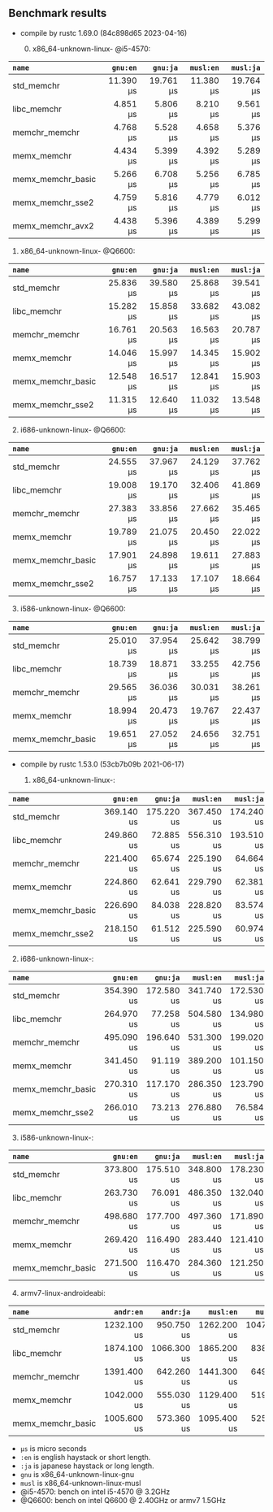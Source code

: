## Benchmark results

- compile by rustc 1.69.0 (84c898d65 2023-04-16)

  0. x86_64-unknown-linux- @i5-4570:

|         `name`          |  `gnu:en`   |  `gnu:ja`   |  `musl:en`  |  `musl:ja`  |
|:------------------------|------------:|------------:|------------:|------------:|
| std_memchr              |   11.390 µs |   19.761 µs |   11.380 µs |   19.764 µs |
| libc_memchr             |    4.851 µs |    5.806 µs |    8.210 µs |    9.561 µs |
| memchr_memchr           |    4.768 µs |    5.528 µs |    4.658 µs |    5.376 µs |
| memx_memchr             |    4.434 µs |    5.399 µs |    4.392 µs |    5.289 µs |
| memx_memchr_basic       |    5.266 µs |    6.708 µs |    5.256 µs |    6.785 µs |
| memx_memchr_sse2        |    4.759 µs |    5.816 µs |    4.779 µs |    6.012 µs |
| memx_memchr_avx2        |    4.438 µs |    5.396 µs |    4.389 µs |    5.299 µs |

  1. x86_64-unknown-linux- @Q6600:

|         `name`          |  `gnu:en`   |  `gnu:ja`   |  `musl:en`  |  `musl:ja`  |
|:------------------------|------------:|------------:|------------:|------------:|
| std_memchr              |   25.836 µs |   39.580 µs |   25.868 µs |   39.541 µs |
| libc_memchr             |   15.282 µs |   15.858 µs |   33.682 µs |   43.082 µs |
| memchr_memchr           |   16.761 µs |   20.563 µs |   16.563 µs |   20.787 µs |
| memx_memchr             |   14.046 µs |   15.997 µs |   14.345 µs |   15.902 µs |
| memx_memchr_basic       |   12.548 µs |   16.517 µs |   12.841 µs |   15.903 µs |
| memx_memchr_sse2        |   11.315 µs |   12.640 µs |   11.032 µs |   13.548 µs |

  2. i686-unknown-linux- @Q6600:

|         `name`          |  `gnu:en`   |  `gnu:ja`   |  `musl:en`  |  `musl:ja`  |
|:------------------------|------------:|------------:|------------:|------------:|
| std_memchr              |   24.555 µs |   37.967 µs |   24.129 µs |   37.762 µs |
| libc_memchr             |   19.008 µs |   19.170 µs |   32.406 µs |   41.869 µs |
| memchr_memchr           |   27.383 µs |   33.856 µs |   27.662 µs |   35.465 µs |
| memx_memchr             |   19.789 µs |   21.075 µs |   20.450 µs |   22.022 µs |
| memx_memchr_basic       |   17.901 µs |   24.898 µs |   19.611 µs |   27.883 µs |
| memx_memchr_sse2        |   16.757 µs |   17.133 µs |   17.107 µs |   18.664 µs |

  3. i586-unknown-linux- @Q6600:

|         `name`          |  `gnu:en`   |  `gnu:ja`   |  `musl:en`  |  `musl:ja`  |
|:------------------------|------------:|------------:|------------:|------------:|
| std_memchr              |   25.010 µs |   37.954 µs |   25.642 µs |   38.799 µs |
| libc_memchr             |   18.739 µs |   18.871 µs |   33.255 µs |   42.756 µs |
| memchr_memchr           |   29.565 µs |   36.036 µs |   30.031 µs |   38.261 µs |
| memx_memchr             |   18.994 µs |   20.473 µs |   19.767 µs |   22.437 µs |
| memx_memchr_basic       |   19.651 µs |   27.052 µs |   24.656 µs |   32.751 µs |

- compile by rustc 1.53.0 (53cb7b09b 2021-06-17)

  1. x86_64-unknown-linux-:

|         `name`          |  `gnu:en`   |  `gnu:ja`   |  `musl:en`  |  `musl:ja`  |
|:------------------------|------------:|------------:|------------:|------------:|
| std_memchr              |  369.140 us |  175.220 us |  367.450 us |  174.240 us |
| libc_memchr             |  249.860 us |   72.885 us |  556.310 us |  193.510 us |
| memchr_memchr           |  221.400 us |   65.674 us |  225.190 us |   64.664 us |
| memx_memchr             |  224.860 us |   62.641 us |  229.790 us |   62.381 us |
| memx_memchr_basic       |  226.690 us |   84.038 us |  228.820 us |   83.574 us |
| memx_memchr_sse2        |  218.150 us |   61.512 us |  225.590 us |   60.974 us |

  2. i686-unknown-linux-:

|         `name`          |  `gnu:en`   |  `gnu:ja`   |  `musl:en`  |  `musl:ja`  |
|:------------------------|------------:|------------:|------------:|------------:|
| std_memchr              |  354.390 us |  172.580 us |  341.740 us |  172.530 us |
| libc_memchr             |  264.970 us |   77.258 us |  504.580 us |  134.980 us |
| memchr_memchr           |  495.090 us |  196.640 us |  531.300 us |  199.020 us |
| memx_memchr             |  341.450 us |   91.119 us |  389.200 us |  101.150 us |
| memx_memchr_basic       |  270.310 us |  117.170 us |  286.350 us |  123.790 us |
| memx_memchr_sse2        |  266.010 us |   73.213 us |  276.880 us |   76.584 us |

  3. i586-unknown-linux-:

|         `name`          |  `gnu:en`   |  `gnu:ja`   |  `musl:en`  |  `musl:ja`  |
|:------------------------|------------:|------------:|------------:|------------:|
| std_memchr              |  373.800 us |  175.510 us |  348.800 us |  178.230 us |
| libc_memchr             |  263.730 us |   76.091 us |  486.350 us |  132.040 us |
| memchr_memchr           |  498.680 us |  177.700 us |  497.360 us |  171.890 us |
| memx_memchr             |  269.420 us |  116.490 us |  283.440 us |  121.410 us |
| memx_memchr_basic       |  271.500 us |  116.470 us |  284.360 us |  121.250 us |

  4. armv7-linux-androideabi:

|         `name`          |  `andr:en`  |  `andr:ja`  |  `musl:en`  |  `musl:ja`  |
|:------------------------|------------:|------------:|------------:|------------:|
| std_memchr              | 1232.100 us |  950.750 us | 1262.200 us | 1047.500 us |
| libc_memchr             | 1874.100 us | 1066.300 us | 1865.200 us |  838.210 us |
| memchr_memchr           | 1391.400 us |  642.260 us | 1441.300 us |  649.600 us |
| memx_memchr             | 1042.000 us |  555.030 us | 1129.400 us |  519.740 us |
| memx_memchr_basic       | 1005.600 us |  573.360 us | 1095.400 us |  525.020 us |

- `µs` is micro seconds
- `:en` is english haystack or short length.
- `:ja` is japanese haystack or long length.
- `gnu` is x86_64-unknown-linux-gnu
- `musl` is x86_64-unknown-linux-musl
- @i5-4570: bench on intel i5-4570 @ 3.2GHz
- @Q6600: bench on intel Q6600 @ 2.40GHz or armv7 1.5GHz
